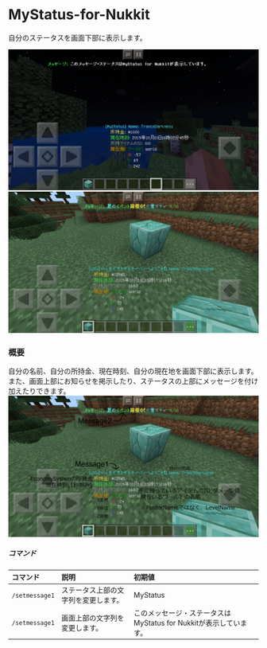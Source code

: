 # MyStatus-for-Nukkit
自分のステータスを画面下部に表示します。

![画像0](picture/IMG_1368.PNG)
![画像1](picture/IMG_1364.PNG)


### 概要
自分の名前、自分の所持金、現在時刻、自分の現在地を画面下部に表示します。
また、画面上部にお知らせを掲示したり、ステータスの上部にメッセージを付け加えたりできます。
![画像2](picture/IMG_1367.PNG)

##### コマンド
|コマンド|説明|初期値|
|:--|:--|:--|
|`/setmessage1`|ステータス上部の文字列を変更します。|MyStatus|
|`/setmessage1`|画面上部の文字列を変更します。|このメッセージ・ステータスはMyStatus for Nukkitが表示しています。|
